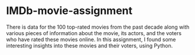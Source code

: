 # IMDb-movie-assignment
There is data for the 100 top-rated movies from the past decade along with various pieces of information about the movie, its actors, and the voters who have rated these movies online. In this assignment, I found some interesting insights into these movies and their voters, using Python.
